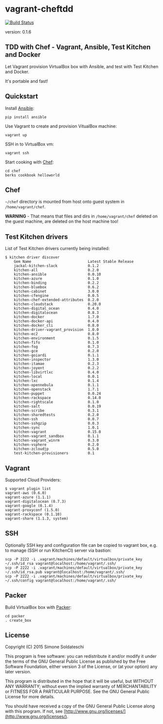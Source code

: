 # vagrant-cheftdd

[![Build Status](https://travis-ci.org/siso/vagrant-cheftdd.png)](https://travis-ci.org/siso/vagrant-cheftdd)

version: 0.1.6

## TDD with Chef - Vagrant, Ansible, Test Kitchen and Docker

Let Vagrant provision VirtualBox box with Ansible, and test with Test Kitchen and Docker.

It's portable and fast!

## Quickstart

Install [Ansible](http://www.ansible.com/):

```shell
pip install ansible
```

Use Vagrant to create and provision VitualBox machine:

```
vagrant up
```

SSH in to VirtualBox vm:

```shell
vagrant ssh
```

Start cooking with [Chef](https://www.chef.io/):

```shell
cd chef
berks cookbook helloworld
```

## Chef

`~/chef` directory is mounted from host onto guest system in `/home/vagrant/chef`.

**WARNING** - That means that files and dirs in `/home/vagrant/chef` deleted on the guest machine, are deleted on the host machine too!

## Test Kitchen drivers

List of Test Kitchen drivers currently being installed:

```shell
$ kitchen driver discover
    Gem Name                          Latest Stable Release
    jackal-kitchen-slack              0.1.2
    kitchen-all                       0.2.0
    kitchen-ansible                   0.0.10
    kitchen-azure                     0.1.0
    kitchen-binding                   0.2.2
    kitchen-bluebox                   0.6.2
    kitchen-cabinet                   3.0.0
    kitchen-cfengine                  0.0.5
    kitchen-chef-extended-attributes  0.2.0
    kitchen-cloudstack                0.20.0
    kitchen-digital_ocean             0.4.0
    kitchen-digitalocean              0.8.3
    kitchen-docker                    1.7.0
    kitchen-docker-api                0.4.0
    kitchen-docker_cli                0.8.0
    kitchen-driver-vagrant_provision  1.0.0
    kitchen-ec2                       0.8.0
    kitchen-environment               0.1.5
    kitchen-fifo                      0.1.0
    kitchen-fog                       0.7.3
    kitchen-gce                       0.2.0
    kitchen-goiardi                   0.1.1
    kitchen-inspector                 1.3.0
    kitchen-itamae                    0.2.3
    kitchen-joyent                    0.2.2
    kitchen-libvirtlxc                0.4.0
    kitchen-local                     0.0.1
    kitchen-lxc                       0.1.4
    kitchen-opennebula                0.1.1
    kitchen-openstack                 1.7.1
    kitchen-puppet                    0.0.24
    kitchen-rackspace                 0.14.0
    kitchen-rightscale                0.1.0
    kitchen-salt                      0.0.19
    kitchen-scribe                    0.3.1
    kitchen-sharedtests               0.2.0
    kitchen-ssh                       0.0.7
    kitchen-sshgzip                   0.0.3
    kitchen-sync                      1.0.1
    kitchen-vagrant                   0.15.0
    kitchen-vagrant_sandbox           0.1.1
    kitchen-vagrant_winrm             0.3.0
    kitchen-vsphere                   0.2.0
    kitchen-zcloudjp                  0.5.0
    test-kitchen-provisioners         0.1
```

## Vagrant

Supported Cloud Providers:

```shell
$ vagrant plugin list
vagrant-aws (0.6.0)
vagrant-azure (1.1.1)
vagrant-digitalocean (0.7.3)
vagrant-google (0.1.4)
vagrant-proxyconf (1.5.0)
vagrant-rackspace (0.1.10)
vagrant-share (1.1.3, system)
```

## SSH

Optionally SSH key and configuration file can be copied to vagrant box, e.g. to manage (SSH or run KitchenCI) server via bastion:

```shell
scp -P 2222 -i .vagrant/machines/default/virtualbox/private_key ~/.ssh/id_rsa vagrant@localhost:/home/vagrant/.ssh/
scp -P 2222 -i .vagrant/machines/default/virtualbox/private_key ~/.ssh/id_rsa.pub vagrant@localhost:/home/vagrant/.ssh/
scp -P 2222 -i .vagrant/machines/default/virtualbox/private_key ~/.ssh/config vagrant@localhost:/home/vagrant/.ssh/
```

## Packer

Build VirtualBox box with [Packer](https://www.packer.io/):

```shell
cd packer
. create_box
```

## License

Copyright (C) 2015 Simone Soldateschi

This program is free software: you can redistribute it and/or modify it under the terms of the GNU General Public License as published by the Free Software Foundation, either version 3 of the License, or (at your option) any later version.

This program is distributed in the hope that it will be useful, but WITHOUT ANY WARRANTY; without even the implied warranty of MERCHANTABILITY or FITNESS FOR A PARTICULAR PURPOSE. See the GNU General Public License for more details.

You should have received a copy of the GNU General Public License along with this program. If not, see [http://www.gnu.org/licenses/](http://www.gnu.org/licenses/).
